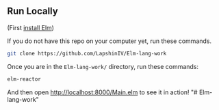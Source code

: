 ## Run Locally

(First [install Elm](http://elm-lang.org/install))

If you do not have this repo on your computer yet, run these commands.

```bash
git clone https://github.com/LapshinIV/Elm-lang-work
```

Once you are in the `Elm-lang-work/` directory, run these commands:

```bash
elm-reactor
```

And then open [http://localhost:8000/Main.elm](http://localhost:8000/Main.elm) to see it in action!
"# Elm-lang-work" 
